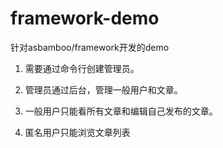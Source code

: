 # framework-demo
针对asbamboo/framework开发的demo

1. 需要通过命令行创建管理员。

2. 管理员通过后台，管理一般用户和文章。

3. 一般用户只能看所有文章和编辑自己发布的文章。

4. 匿名用户只能浏览文章列表
